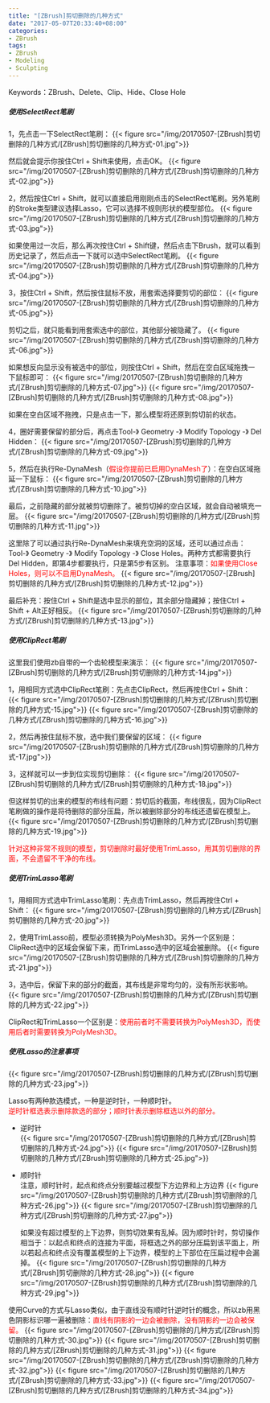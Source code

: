 ```yaml
---
title: "[ZBrush]剪切删除的几种方式"
date: "2017-05-07T20:33:40+08:00"
categories:
- ZBrush
tags:
- ZBrush
- Modeling
- Sculpting
---
```


Keywords：ZBrush、Delete、Clip、Hide、Close Hole

##### 使用SelectRect笔刷

1，先点击一下SelectRect笔刷：
{{< figure src="/img/20170507-[ZBrush]剪切删除的几种方式/[ZBrush]剪切删除的几种方式-01.jpg">}}

然后就会提示你按住Ctrl + Shift来使用，点击OK。
{{< figure src="/img/20170507-[ZBrush]剪切删除的几种方式/[ZBrush]剪切删除的几种方式-02.jpg">}}

2，然后按住Ctrl + Shift，就可以直接启用刚刚点击的SelectRect笔刷。另外笔刷的Stroke类型建议选择Lasso，它可以选择不规则形状的模型部位。
{{< figure src="/img/20170507-[ZBrush]剪切删除的几种方式/[ZBrush]剪切删除的几种方式-03.jpg">}}

如果使用过一次后，那么再次按住Ctrl + Shift键，然后点击下Brush，就可以看到历史记录了，然后点击一下就可以选中SelectRect笔刷。
{{< figure src="/img/20170507-[ZBrush]剪切删除的几种方式/[ZBrush]剪切删除的几种方式-04.jpg">}}

3，按住Ctrl + Shift，然后按住鼠标不放，用套索选择要剪切的部位：
{{< figure src="/img/20170507-[ZBrush]剪切删除的几种方式/[ZBrush]剪切删除的几种方式-05.jpg">}}

剪切之后，就只能看到用套索选中的部位，其他部分被隐藏了。
{{< figure src="/img/20170507-[ZBrush]剪切删除的几种方式/[ZBrush]剪切删除的几种方式-06.jpg">}}

如果想反向显示没有被选中的部位，则按住Ctrl + Shift，然后在空白区域拖拽一下鼠标即可：
{{< figure src="/img/20170507-[ZBrush]剪切删除的几种方式/[ZBrush]剪切删除的几种方式-07.jpg">}}
{{< figure src="/img/20170507-[ZBrush]剪切删除的几种方式/[ZBrush]剪切删除的几种方式-08.jpg">}}

如果在空白区域不拖拽，只是点击一下，那么模型将还原到剪切前的状态。

4，圈好需要保留的部分后，再点击Tool-》 Geometry -》 Modify Topology -》 Del Hidden：
{{< figure src="/img/20170507-[ZBrush]剪切删除的几种方式/[ZBrush]剪切删除的几种方式-09.jpg">}}

5，然后在执行Re-DynaMesh（<font color=red>假设你提前已启用DynaMesh了</font>）：在空白区域拖延一下鼠标：
{{< figure src="/img/20170507-[ZBrush]剪切删除的几种方式/[ZBrush]剪切删除的几种方式-10.jpg">}}

最后，之前隐藏的部分就被剪切删除了。被剪切掉的空白区域，就会自动被填充一层。
{{< figure src="/img/20170507-[ZBrush]剪切删除的几种方式/[ZBrush]剪切删除的几种方式-11.jpg">}}

这里除了可以通过执行Re-DynaMesh来填充空洞的区域，还可以通过点击：Tool-》 Geometry -》 Modify Topology -》 Close Holes。两种方式都需要执行Del Hidden，即第4步都要执行，只是第5步有区别。
注意事项：<font color=red>如果使用Close Holes，则可以不启用DynaMesh。</font>
{{< figure src="/img/20170507-[ZBrush]剪切删除的几种方式/[ZBrush]剪切删除的几种方式-12.jpg">}}

最后补充：按住Ctrl + Shift是选中显示的部位，其余部分隐藏掉；按住Ctrl + Shift + Alt正好相反。
{{< figure src="/img/20170507-[ZBrush]剪切删除的几种方式/[ZBrush]剪切删除的几种方式-13.jpg">}}

##### 使用ClipRect笔刷
这里我们使用zb自带的一个齿轮模型来演示：
{{< figure src="/img/20170507-[ZBrush]剪切删除的几种方式/[ZBrush]剪切删除的几种方式-14.jpg">}}

1，用相同方式选中ClipRect笔刷：先点击ClipRect，然后再按住Ctrl + Shift：
{{< figure src="/img/20170507-[ZBrush]剪切删除的几种方式/[ZBrush]剪切删除的几种方式-15.jpg">}}
{{< figure src="/img/20170507-[ZBrush]剪切删除的几种方式/[ZBrush]剪切删除的几种方式-16.jpg">}}

2，然后再按住鼠标不放，选中我们要保留的区域：
{{< figure src="/img/20170507-[ZBrush]剪切删除的几种方式/[ZBrush]剪切删除的几种方式-17.jpg">}}

3，这样就可以一步到位实现剪切删除：
{{< figure src="/img/20170507-[ZBrush]剪切删除的几种方式/[ZBrush]剪切删除的几种方式-18.jpg">}}

但这样剪切的出来的模型的布线有问题：剪切后的截面，布线很乱，因为ClipRect笔刷做的操作是将待删除的部分压扁，所以被删除部分的布线还遗留在模型上。
{{< figure src="/img/20170507-[ZBrush]剪切删除的几种方式/[ZBrush]剪切删除的几种方式-19.jpg">}}

<font color=red>针对这种非常不规则的模型，剪切删除时最好使用TrimLasso，用其剪切删除的界面，不会遗留不干净的布线。</font>

##### 使用TrimLasso笔刷
1，用相同方式选中TrimLasso笔刷：先点击TrimLasso，然后再按住Ctrl + Shift：
{{< figure src="/img/20170507-[ZBrush]剪切删除的几种方式/[ZBrush]剪切删除的几种方式-20.jpg">}}

2，使用TrimLasso前，模型必须转换为PolyMesh3D。另外一个区别是：ClipRect选中的区域会保留下来，而TrimLasso选中的区域会被删除。
{{< figure src="/img/20170507-[ZBrush]剪切删除的几种方式/[ZBrush]剪切删除的几种方式-21.jpg">}}

3，选中后，保留下来的部分的截面，其布线是非常均匀的，没有所形状影响。
{{< figure src="/img/20170507-[ZBrush]剪切删除的几种方式/[ZBrush]剪切删除的几种方式-22.jpg">}}

ClipRect和TrimLasso一个区别是：<font color=red>使用前者时不需要转换为PolyMesh3D，而使用后者时需要转换为PolyMesh3D。</font>

##### 使用Lasso的注意事项
{{< figure src="/img/20170507-[ZBrush]剪切删除的几种方式/[ZBrush]剪切删除的几种方式-23.jpg">}}

Lasso有两种款选模式，一种是逆时针，一种顺时针。  
<font color=red>逆时针框选表示删除款选的部分；顺时针表示删除框选以外的部分。</font>

* 逆时针  
    {{< figure src="/img/20170507-[ZBrush]剪切删除的几种方式/[ZBrush]剪切删除的几种方式-24.jpg">}}
    {{< figure src="/img/20170507-[ZBrush]剪切删除的几种方式/[ZBrush]剪切删除的几种方式-25.jpg">}}

* 顺时针  
    注意，顺时针时，起点和终点分别要越过模型下方边界和上方边界
    {{< figure src="/img/20170507-[ZBrush]剪切删除的几种方式/[ZBrush]剪切删除的几种方式-26.jpg">}}
    {{< figure src="/img/20170507-[ZBrush]剪切删除的几种方式/[ZBrush]剪切删除的几种方式-27.jpg">}}

    如果没有超过模型的上下边界，则剪切效果有乱掉。因为顺时针时，剪切操作相当于：以起点和终点的连接为平面，将框选之外的部分压扁到该平面上，所以若起点和终点没有覆盖模型的上下边界，模型的上下部位在压扁过程中会漏掉。
    {{< figure src="/img/20170507-[ZBrush]剪切删除的几种方式/[ZBrush]剪切删除的几种方式-28.jpg">}}
    {{< figure src="/img/20170507-[ZBrush]剪切删除的几种方式/[ZBrush]剪切删除的几种方式-29.jpg">}}
    
使用Curve的方式与Lasso类似，由于直线没有顺时针逆时针的概念，所以zb用黑色阴影标识哪一遍被删除：<font color=red>直线有阴影的一边会被删除，没有阴影的一边会被保留。</font>
{{< figure src="/img/20170507-[ZBrush]剪切删除的几种方式/[ZBrush]剪切删除的几种方式-30.jpg">}}
{{< figure src="/img/20170507-[ZBrush]剪切删除的几种方式/[ZBrush]剪切删除的几种方式-31.jpg">}}
{{< figure src="/img/20170507-[ZBrush]剪切删除的几种方式/[ZBrush]剪切删除的几种方式-32.jpg">}}
{{< figure src="/img/20170507-[ZBrush]剪切删除的几种方式/[ZBrush]剪切删除的几种方式-33.jpg">}}
{{< figure src="/img/20170507-[ZBrush]剪切删除的几种方式/[ZBrush]剪切删除的几种方式-34.jpg">}}
